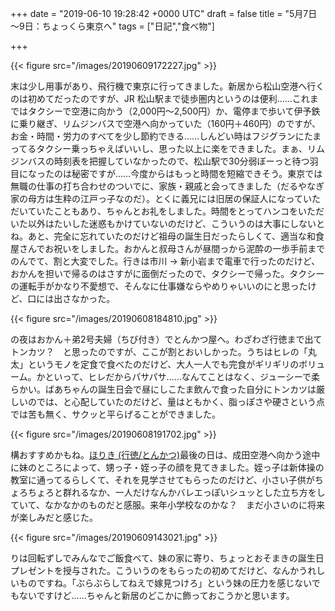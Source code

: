 
+++
date = "2019-06-10 19:28:42 +0000 UTC"
draft = false
title = "5月7日～9日：ちょっくら東京へ"
tags = ["日記","食べ物"]

+++


{{< figure src="/images/20190609172227.jpg"  >}}

末は少し用事があり、飛行機で東京に行ってきました。新居から松山空港へ行くのは初めてだったのですが、JR 松山駅まで徒歩圏内というのは便利……これまではタクシーで空港に向かう（2,000円～2,500円）か、電停まで歩いて伊予鉄に乗り継ぎ、リムジンバスで空港へ向かっていた（160円＋460円）のですが、お金・時間・労力のすべてを少し節約できる……しんどい時はフジグランにたまってるタクシー乗っちゃえばいいし、思った以上に楽をできました。まぁ、リムジンバスの時刻表を把握していなかったので、松山駅で30分弱ぼーっと待つ羽目になったのは秘密ですが……今度からはもっと時間を短縮できそう。東京では無職の仕事の打ち合わせのついでに、家族・親戚と会ってきました（だるやなぎ家の母方は生粋の江戸っ子なのだ）。とくに義兄には旧居の保証人になっていただいていたこともあり、ちゃんとお礼をしました。時間をとってハンコをいただいた以外はたいした迷惑もかけていないのだけど、こういうのは大事にしないとね。あと、完全に忘れていたのだけど祖母の誕生日だったらしくて、適当な和食屋さんでお祝いをしました。おかんと叔母さんが昼間っから泥酔の一歩手前までのんでて、割と大変でした。行きは市川 → 新小岩まで電車で行ったのだけど、おかんを担いで帰るのはさすがに面倒だったので、タクシーで帰った。タクシーの運転手がかなり不愛想で、そんなに仕事嫌ならやめりゃいいのにと思ったけど、口には出さなかった。

{{< figure src="/images/20190608184810.jpg"  >}}

の夜はおかん＋弟2号夫婦（ちび付き）でとんかつ屋へ。わざわざ行徳まで出てトンカツ？　と思ったのですが、ここが割とおいしかった。うちはヒレの「丸太」というモノを定食で食べたのだけど、大人一人でも完食がギリギリのボリューム。かといって、ヒレだからパサパサ……なんてことはなく、ジューシーで柔らかい。ばあちゃんの誕生日会で昼にしこたま飲んで食った自分にトンカツは厳しいのでは、と心配していたのだけど、量はともかく、脂っぽさや硬さという点では苦も無く、サクッと平らげることができました。

{{< figure src="/images/20190608191702.jpg"  >}}

構おすすめかもね。[ほりき (行徳/とんかつ)](https://tabelog.com/chiba/A1202/A120202/12000285/)最後の日は、成田空港へ向かう途中に妹のところによって、甥っ子・姪っ子の顔を見てきました。姪っ子は新体操の教室に通ってるらしくて、それを見学させてもらったのだけど、小さい子供がちょろちょろと群れるなか、一人だけなんかバレエっぽいシュッとした立ち方をしていて、なかなかのものだと感服。来年小学校なのかな？　まだ小さいのに将来が楽しみだと感じた。

{{< figure src="/images/20190609143021.jpg"  >}}

りは回転ずしでみんなでご飯食べて、妹の家に寄り、ちょっとおそまきの誕生日プレゼントを授与された。こういうのをもらったの初めてだけど、なんかうれしいものですね。「ぶらぶらしてねえで嫁見つけろ」という妹の圧力を感じないでもないですけど……ちゃんと新居のどこかに飾っておこうかと思います。


